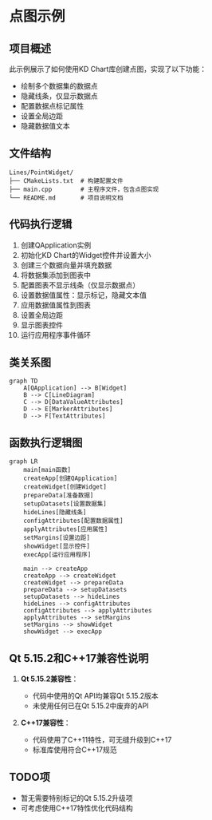 # 点图示例

## 项目概述

此示例展示了如何使用KD Chart库创建点图，实现了以下功能：
- 绘制多个数据集的数据点
- 隐藏线条，仅显示数据点
- 配置数据点标记属性
- 设置全局边距
- 隐藏数据值文本

## 文件结构

```
Lines/PointWidget/
├── CMakeLists.txt  # 构建配置文件
├── main.cpp        # 主程序文件，包含点图实现
└── README.md       # 项目说明文档
```

## 代码执行逻辑

1. 创建QApplication实例
2. 初始化KD Chart的Widget控件并设置大小
3. 创建三个数据向量并填充数据
4. 将数据集添加到图表中
5. 配置图表不显示线条（仅显示数据点）
6. 设置数据值属性：显示标记，隐藏文本值
7. 应用数据值属性到图表
8. 设置全局边距
9. 显示图表控件
10. 运行应用程序事件循环

## 类关系图

```mermaid
graph TD
    A[QApplication] --> B[Widget]
    B --> C[LineDiagram]
    C --> D[DataValueAttributes]
    D --> E[MarkerAttributes]
    D --> F[TextAttributes]
```

## 函数执行逻辑图

```mermaid
graph LR
    main[main函数]
    createApp[创建QApplication]
    createWidget[创建Widget]
    prepareData[准备数据]
    setupDatasets[设置数据集]
    hideLines[隐藏线条]
    configAttributes[配置数据属性]
    applyAttributes[应用属性]
    setMargins[设置边距]
    showWidget[显示控件]
    execApp[运行应用程序]

    main --> createApp
    createApp --> createWidget
    createWidget --> prepareData
    prepareData --> setupDatasets
    setupDatasets --> hideLines
    hideLines --> configAttributes
    configAttributes --> applyAttributes
    applyAttributes --> setMargins
    setMargins --> showWidget
    showWidget --> execApp
```

## Qt 5.15.2和C++17兼容性说明

1. **Qt 5.15.2兼容性**：
   - 代码中使用的Qt API均兼容Qt 5.15.2版本
   - 未使用任何已在Qt 5.15.2中废弃的API

2. **C++17兼容性**：
   - 代码使用了C++11特性，可无缝升级到C++17
   - 标准库使用符合C++17规范

## TODO项

- 暂无需要特别标记的Qt 5.15.2升级项
- 可考虑使用C++17特性优化代码结构